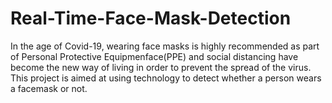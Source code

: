 # Real-Time-Face-Mask-Detection
In the age of Covid-19, wearing face masks is highly recommended as part of Personal Protective Equipmenface(PPE)
and social distancing have become the new way of living in order to prevent the spread of the virus.
This project is aimed at using technology to detect whether a person wears a facemask or not.
